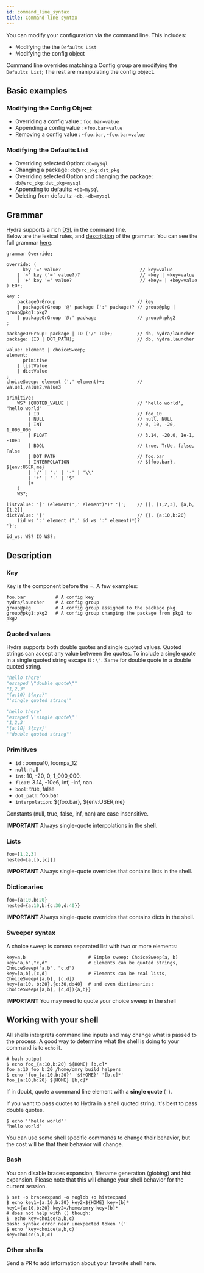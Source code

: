 ```yaml
---
id: command_line_syntax
title: Command-line syntax
---
```

You can modify your configuration via the command line. This includes:
- Modifying the the `Defaults List`
- Modifying the config object

Command line overrides matching a Config group are modifying the `Defaults List`;
The rest are manipulating the config object.

## Basic examples
### Modifying the Config Object
- Overriding a config value : `foo.bar=value`
- Appending a config value : `+foo.bar=value`
- Removing a config value : `~foo.bar`, `~foo.bar=value`

### Modifying the Defaults List
- Overriding selected Option: `db=mysql`
- Changing a package: `db@src_pkg:dst_pkg`
- Overriding selected Option and changing the package: `db@src_pkg:dst_pkg=mysql`
- Appending to defaults: `+db=mysql`
- Deleting from defaults: `~db`, `~db=mysql`

## Grammar
Hydra supports a rich [DSL](https://en.wikipedia.org/wiki/Domain-specific_language) in the command line.   
Below are the lexical rules, and [description](#Description) of the grammar.
You can see the full grammar [here](https://github.com/facebookresearch/hydra/tree/master/hydra/grammar/Override.g4).

```antlr4
grammar Override;

override: (
      key '=' value?                             // key=value
    | '~' key ('=' value?)?                      // ~key | ~key=value
    | '+' key '=' value?                         // +key= | +key=value
) EOF;

key :
    packageOrGroup                              // key
    | packageOrGroup '@' package (':' package)? // group@pkg | group@pkg1:pkg2
    | packageOrGroup '@:' package               // group@:pkg2
;

packageOrGroup: package | ID ('/' ID)+;         // db, hydra/launcher
package: (ID | DOT_PATH);                       // db, hydra.launcher

value: element | choiceSweep;
element:
      primitive
    | listValue
    | dictValue
;
choiceSweep: element (',' element)+;            // value1,value2,value3

primitive:
    WS? (QUOTED_VALUE |                         // 'hello world', "hello world"
        ( ID                                    // foo_10
        | NULL                                  // null, NULL
        | INT                                   // 0, 10, -20, 1_000_000
        | FLOAT                                 // 3.14, -20.0, 1e-1, -10e3
        | BOOL                                  // true, TrUe, false, False
        | DOT_PATH                              // foo.bar
        | INTERPOLATION                         // ${foo.bar}, ${env:USER,me}
        | '/' | ':' | '-' | '\\'
        | '+' | '.' | '$'
        )+
    )
    WS?;

listValue: '[' (element(',' element)*)? ']';    // [], [1,2,3], [a,b,[1,2]]
dictValue: '{'                                  // {}, {a:10,b:20}
    (id_ws ':' element (',' id_ws ':' element)*)?
'}';

id_ws: WS? ID WS?;
```
## Description
### Key
Key is the component before the =. A few examples:
```shell script
foo.bar           # A config key
hydra/launcher    # A config group
group@pkg         # A config group assigned to the package pkg
group@pkg1:pkg2   # A config group changing the package from pkg1 to pkg2
```

### Quoted values
Hydra supports both double quotes and single quoted values.
Quoted strings can accept any value between the quotes.
To include a single quote in a single quoted string escape it : `\'`. Same for double quote in a double quoted string.

<div className="row">
<div className="col col--6">

```python title="Double quotes"
"hello there"
"escaped \"double quote\""
"1,2,3"
"{a:10} ${xyz}"
"'single quoted string'"
```

</div>

<div className="col  col--6">

```python title="Single quotes"
'hello there'
'escaped \'single quote\''
'1,2,3'
'{a:10} ${xyz}'
'"double quoted string"'
```
</div>
</div>

 
### Primitives
- `id` : oompa10, loompa_12
- `null`: null
- `int`: 10, -20, 0, 1_000_000.
- `float`: 3.14, -10e6, inf, -inf, nan.
- `bool`: true, false
- `dot_path`: foo.bar
- `interpolation`: ${foo.bar}, ${env:USER,me}

Constants (null, true, false, inf, nan) are case insensitive. 

**IMPORTANT** Always single-quote interpolations in the shell.

### Lists
```python
foo=[1,2,3]
nested=[a,[b,[c]]]
```
**IMPORTANT** Always single-quote overrides that contains lists in the shell.

### Dictionaries
```python
foo={a:10,b:20}
nested={a:10,b:{c:30,d:40}}
```
**IMPORTANT** Always single-quote overrides that contains dicts in the shell.
### Sweeper syntax

A choice sweep is comma separated list with two or more elements: 
```shell script
key=a,b                       # Simple sweep: ChoiceSweep(a, b)
key="a,b","c,d"               # Elements can be quoted strings, ChoiceSweep("a,b", "c,d")
key=[a,b],[c,d]               # Elements can be real lists, ChoiceSweep([a,b], [c,d])
key={a:10, b:20},{c:30,d:40}  # and even dictionaries: ChoiceSweep([a,b], [c,d]){a,b}}
```

**IMPORTANT** You may need to quote your choice sweep in the shell

## Working with your shell
All shells interprets command line inputs and may change what is passed to the process.
A good way to determine what the shell is doing to your command is to `echo` it.
```shell script
# bash output
$ echo foo_{a:10,b:20} ${HOME} [b,c]*
foo_a:10 foo_b:20 /home/omry build_helpers
$ echo 'foo_{a:10,b:20}' '${HOME}' '[b,c]*'
foo_{a:10,b:20} ${HOME} [b,c]*
```

If in doubt, quote a command line element with a **single quote** (`'`).  

If you want to pass quotes to Hydra in a shell quoted string, it's best to pass double quotes.
```shell script
$ echo '"hello world"'
"hello world"
```

You can use some shell specific commands to change their behavior, but the cost will be that their behavior will change.
### Bash
You can disable braces expansion, filename generation (globing) and hist expansion. Please note that this will change
your shell behavior for the current session.
```shell script
$ set +o braceexpand -o noglob +o histexpand
$ echo key1={a:10,b:20} key2=${HOME} key=[b]*
key1={a:10,b:20} key2=/home/omry key=[b]*
# does not help with () though:
$  echo key=choice(a,b,c)
bash: syntax error near unexpected token '('
$ echo 'key=choice(a,b,c)'
key=choice(a,b,c)
```

### Other shells
Send a PR to add information about your favorite shell here.